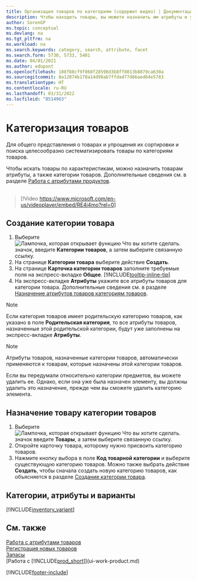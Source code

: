 ```yaml
---
title: Организация товаров по категориям (содержит видео) | Документация Майкрософт
description: Чтобы находить товары, вы можете назначить им атрибуты и упорядочить их по категориям.
author: SorenGP
ms.topic: conceptual
ms.devlang: na
ms.tgt_pltfrm: na
ms.workload: na
ms.search.keywords: category, search, attribute, facet
ms.search.form: 5730, 5733, 5401
ms.date: 04/01/2021
ms.author: edupont
ms.openlocfilehash: 108f88cf9f068f28598d3b8ff8013b8879ca630a
ms.sourcegitcommit: 8a12074b170a14d98ab7ffdad77d66aed64e5783
ms.translationtype: HT
ms.contentlocale: ru-RU
ms.lasthandoff: 03/31/2022
ms.locfileid: "8514963"
---
```

# <a name="categorize-items"></a>Категоризация товаров

Для общего представления о товарах и упрощения их сортировки и поиска целесообразно систематизировать товары по категориям товаров.

Чтобы искать товары по характеристикам, можно назначить товарам атрибуты, а также категории товаров. Дополнительные сведения см. в разделе [Работа с атрибутами продуктов](inventory-how-work-item-attributes.md).
<br><br>  

> [!Video https://www.microsoft.com/en-us/videoplayer/embed/RE4j4mo?rel=0]

## <a name="to-create-an-item-category"></a>Создание категории товара
1. Выберите ![Лампочка, которая открывает функцию Что вы хотите сделать.](media/ui-search/search_small.png "Что вы хотите сделать") значок, введите **Категории товаров**, а затем выберите связанную ссылку.
2. На странице **Категории товара** выберите действие **Создать**.
3. На странице **Карточка категории товаров** заполните требуемые поля на экспресс-вкладке **Общее**. [!INCLUDE[tooltip-inline-tip](includes/tooltip-inline-tip_md.md)]
4. На экспресс-вкладке **Атрибуты** укажите все атрибуты товаров для категории товара. Дополнительные сведения см. в разделе [Назначение атрибутов товаров категориям товаров](inventory-how-work-item-attributes.md#to-assign-item-attributes-to-item-categories).

> [!NOTE]  
> Если категория товаров имеет родительскую категорию товаров, как указано в поле **Родительская категория**, то все атрибуты товаров, назначенные этой родительской категории, будут уже заполнены на экспресс-вкладке **Атрибуты**.

> [!NOTE]  
> Атрибуты товаров, назначенные категории товаров, автоматически применяются к товарам, которые назначены этой категории товаров.

Если вы передумали относительно категории предметов, вы можете удалить ее. Однако, если она уже была назначен элементу, вы должны удалить это назначение, прежде чем вы сможете удалить категорию элемента.

## <a name="to-assign-an-item-category-to-an-item"></a>Назначение товару категории товаров

1. Выберите ![Лампочка, которая открывает функцию Что вы хотите сделать.](media/ui-search/search_small.png "Что вы хотите сделать") значок введите **Товары**, а затем выберите связанную ссылку.
2. Откройте карточку товара, которому нужно присвоить категорию товаров.
3. Нажмите кнопку выбора в поле **Код товарной категории** и выберите существующую категорию товаров. Можно также выбрать действие **Создать**, чтобы сначала создать новую категорию товаров, как объясняется в разделе [Создание категории товара](inventory-how-categorize-items.md#to-create-an-item-category).

## <a name="categories-attributes-and-variants"></a>Категории, атрибуты и варианты

[!INCLUDE[inventory_variant](includes/inventory_variant.md)]

## <a name="see-also"></a>См. также

[Работа с атрибутами товаров](inventory-how-work-item-attributes.md)  
[Регистрация новых товаров](inventory-how-register-new-items.md)  
[Запасы](inventory-manage-inventory.md)  
[Работа с [!INCLUDE[prod_short](includes/prod_short.md)]](ui-work-product.md)


[!INCLUDE[footer-include](includes/footer-banner.md)]